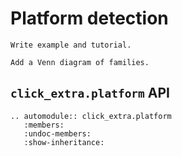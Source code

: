 # Platform detection

```{todo}
Write example and tutorial.
```

```{todo}
Add a Venn diagram of families.
```

## `click_extra.platform` API

```{eval-rst}
.. automodule:: click_extra.platform
   :members:
   :undoc-members:
   :show-inheritance:
```
